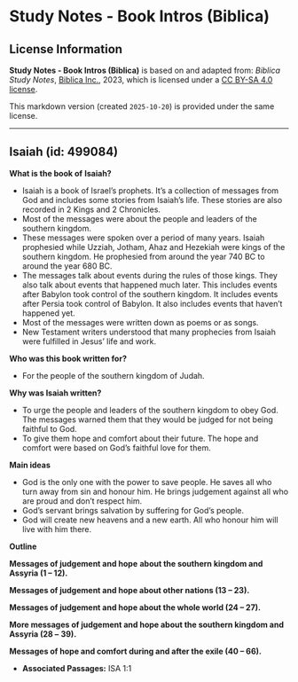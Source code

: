 # Study Notes - Book Intros (Biblica)

## License Information

**Study Notes - Book Intros (Biblica)** is based on and adapted from: _Biblica Study Notes_, [Biblica Inc.](https://www.biblica.com/), 2023, which is licensed under a [CC BY-SA 4.0 license](https://creativecommons.org/licenses/by-sa/4.0/legalcode.en).

This markdown version (created `2025-10-20`) is provided under the same license.



--------------------------------

## Isaiah (id: 499084)

**What is the book of** **Isaiah?**

* Isaiah is a book of Israel’s prophets. It’s a collection of messages from God and includes some stories from Isaiah’s life. These stories are also recorded in 2 Kings and 2 Chronicles.
* Most of the messages were about the people and leaders of the southern kingdom.
* These messages were spoken over a period of many years. Isaiah prophesied while Uzziah, Jotham, Ahaz and Hezekiah were kings of the southern kingdom. He prophesied from around the year 740 BC to around the year 680 BC.
* The messages talk about events during the rules of those kings. They also talk about events that happened much later. This includes events after Babylon took control of the southern kingdom. It includes events after Persia took control of Babylon. It also includes events that haven’t happened yet.
* Most of the messages were written down as poems or as songs.
* New Testament writers understood that many prophecies from Isaiah were fulfilled in Jesus’ life and work.

**Who was this book written for?**

* For the people of the southern kingdom of Judah.

**Why was Isaiah written?**

* To urge the people and leaders of the southern kingdom to obey God. The messages warned them that they would be judged for not being faithful to God.
* To give them hope and comfort about their future. The hope and comfort were based on God’s faithful love for them.

**Main ideas**

* God is the only one with the power to save people. He saves all who turn away from sin and honour him. He brings judgement against all who are proud and don’t respect him.
* God’s servant brings salvation by suffering for God’s people.
* God will create new heavens and a new earth. All who honour him will live with him there.

**Outline**

**Messages of judgement and hope** **about the southern kingdom and Assyria (1 – 12\).**

**Messages of judgement and hope about other nations (13 – 23\).**

**Messages of judgement and hope about the whole world (24 – 27\).**

**More messages of judgement and hope about the southern kingdom and Assyria (28 –** **39\).**

**Messages of hope and comfort during and after the exile (40 – 66\).**

* **Associated Passages:** ISA 1:1

